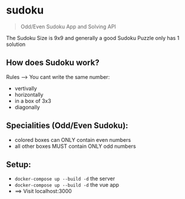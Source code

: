 # sudoku

> Odd/Even Sudoku App and Solving API

The Sudoku Size is 9x9 and generally a good Sudoku Puzzle only has 1 solution

## How does Sudoku work?
Rules --> You cant write the same number:
- vertivally
- horizontally
- in a box of 3x3
- diagonally

## Specialities (Odd/Even Sudoku):
- colored boxes can ONLY contain even numbers
- all other boxes MUST contain ONLY odd numbers

## Setup:
- `docker-compose up --build -d` the server
- `docker-compose up --build -d` the vue app
- ==> Visit localhost:3000
